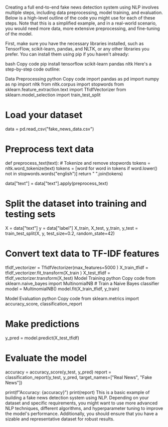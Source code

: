 
Creating a full end-to-end fake news detection system using NLP involves multiple steps, including data preprocessing, model training, and evaluation. Below is a high-level outline of the code you might use for each of these steps. Note that this is a simplified example, and in a real-world scenario, you would need more data, more extensive preprocessing, and fine-tuning of the model.

First, make sure you have the necessary libraries installed, such as TensorFlow, scikit-learn, pandas, and NLTK, or any other libraries you prefer. You can install them using pip if you haven't already:

bash
Copy code
pip install tensorflow scikit-learn pandas nltk
Here's a step-by-step code outline:

Data Preprocessing
python
Copy code
import pandas as pd
import numpy as np
import nltk 
from nltk.corpus import stopwords
from sklearn.feature_extraction.text import TfidfVectorizer
from sklearn.model_selection import train_test_split

# Load your dataset
data = pd.read_csv("fake_news_data.csv")

# Preprocess text data
def preprocess_text(text):
     # Tokenize and remove stopwords
     tokens = nltk.word_tokenize(text)
     tokens = [word for word in tokens if word.lower() not in stopwords.words("english")]
     return " ".join(tokens) 
     
data["text"] = data["text"].apply(preprocess_text)

# Split the dataset into training and testing sets 
X = data["text"]
y = data["label"]
X_train, X_test, y_train, y_test = train_test_split(X, y, test_size=0.2, random_state=42)

# Convert text data to TF-IDF features 
tfidf_vectorizer = TfidfVectorizer(max_features=5000
) X_train_tfidf = tfidf_vectorizer.fit_transform(X_train
) X_test_tfidf = tfidf_vectorizer.transform(X_test)
Model Training
python
Copy code
from sklearn.naive_bayes import MultinomialNB # Train a Naive Bayes classifier model = MultinomialNB() model.fit(X_train_tfidf, y_train)

Model Evaluation
python
Copy code
from sklearn.metrics import accuracy_score, classification_report
# Make predictions 
y_pred = model.predict(X_test_tfidf)

# Evaluate the model
accuracy = accuracy_score(y_test, y_pred)
report = classification_report(y_test, y_pred, target_names=["Real News", "Fake News"])

print(f"Accuracy: {accuracy}")
print(report)
This is a basic example of building a fake news detection system using NLP. Depending on your dataset and specific requirements, you might want to use more advanced NLP techniques, different algorithms, and hyperparameter tuning to improve the model's performance. Additionally, you should ensure that you have a sizable and representative dataset for robust results.

